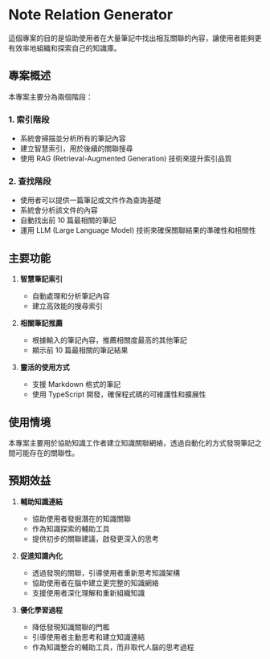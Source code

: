 # Note Relation Generator

這個專案的目的是協助使用者在大量筆記中找出相互關聯的內容，讓使用者能夠更有效率地組織和探索自己的知識庫。

## 專案概述

本專案主要分為兩個階段：

### 1. 索引階段

- 系統會掃描並分析所有的筆記內容
- 建立智慧索引，用於後續的關聯搜尋
- 使用 RAG (Retrieval-Augmented Generation) 技術來提升索引品質

### 2. 查找階段

- 使用者可以提供一篇筆記或文件作為查詢基礎
- 系統會分析該文件的內容
- 自動找出前 10 篇最相關的筆記
- 運用 LLM (Large Language Model) 技術來確保關聯結果的準確性和相關性

## 主要功能

1. **智慧筆記索引**

   - 自動處理和分析筆記內容
   - 建立高效能的搜尋索引

2. **相關筆記推薦**

   - 根據輸入的筆記內容，推薦相關度最高的其他筆記
   - 顯示前 10 篇最相關的筆記結果

3. **靈活的使用方式**
   - 支援 Markdown 格式的筆記
   - 使用 TypeScript 開發，確保程式碼的可維護性和擴展性

## 使用情境

本專案主要用於協助知識工作者建立知識關聯網絡，透過自動化的方式發現筆記之間可能存在的關聯性。

## 預期效益

1. **輔助知識連結**

   - 協助使用者發掘潛在的知識關聯
   - 作為知識探索的輔助工具
   - 提供初步的關聯建議，啟發更深入的思考

2. **促進知識內化**

   - 透過發現的關聯，引導使用者重新思考知識架構
   - 協助使用者在腦中建立更完整的知識網絡
   - 支援使用者深化理解和重新組織知識

3. **優化學習過程**
   - 降低發現知識關聯的門檻
   - 引導使用者主動思考和建立知識連結
   - 作為知識整合的輔助工具，而非取代人腦的思考過程
